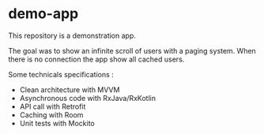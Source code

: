 # demo-app

This repository is a demonstration app.

The goal was to show an infinite scroll of users with a paging system.
When there is no connection the app show all cached users.

Some technicals specifications :
- Clean architecture with MVVM
- Asynchronous code with RxJava/RxKotlin
- API call with Retrofit
- Caching with Room
- Unit tests with Mockito
